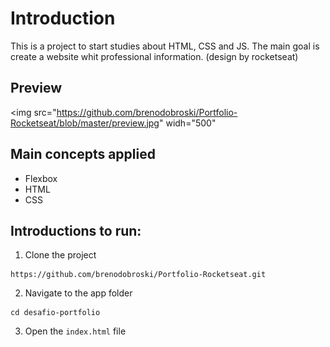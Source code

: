 # Introduction

This is a project to start studies about HTML, CSS and JS. The main goal is create a website whit professional information. (design by rocketseat)

## Preview

<img src="https://github.com/brenodobroski/Portfolio-Rocketseat/blob/master/preview.jpg"
widh="500"

>

## Main concepts applied

- Flexbox
- HTML
- CSS

## Introductions to run:

1. Clone the project

```
https://github.com/brenodobroski/Portfolio-Rocketseat.git
```

2. Navigate to the app folder

```
cd desafio-portfolio
```

3. Open the `index.html` file
